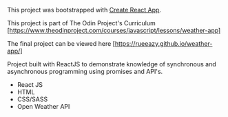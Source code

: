 This project was bootstrapped with [Create React App](https://github.com/facebook/create-react-app).

This project is part of The Odin Project's Curriculum [https://www.theodinproject.com/courses/javascript/lessons/weather-app]

The final project can be viewed here [https://rueeazy.github.io/weather-app/]

Project built with ReactJS to demonstrate knowledge of synchronous and asynchronous programming using promises and API's.

- React JS
- HTML
- CSS/SASS
- Open Weather API
